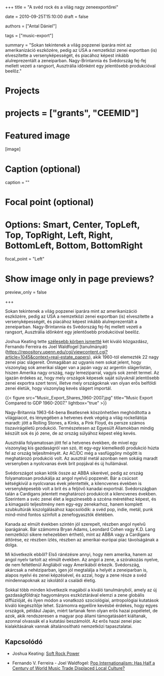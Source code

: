 +++
title = "A svéd rock és a világ nagy zeneexportőrei"

date = 2010-09-25T15:10:00
draft = false

authors = ["Antal Dániel"]

tags = ["music-export"]

summary = "Sokan tekintenek a világ popzenei iparára mint az amerikanizáció eszközére, pedig az USA a nemzetközi zenei exportban (is) elveszítette a versenyképességét, és piacához képest inkább alulreprezentált a zeneiparban. Nagy-Brintannia és Svédország fej-fej mellett vezeti a rangsort, Ausztrália időnként egy jelentősebb produkcióval beelőz."

# Projects
# projects = ["grants", "CEEMID"]

# Featured image
[image]
  # Caption (optional)
  caption = ""

  # Focal point (optional)
  # Options: Smart, Center, TopLeft, Top, TopRight, Left, Right, BottomLeft, Bottom, BottomRight
  focal_point = "Left"

  # Show image only in page previews?
  preview_only = false

+++

Sokan tekintenek a világ popzenei iparára mint az amerikanizáció eszközére, pedig az USA a nemzetközi zenei exportban (is) elveszítette a versenyképességét, és piacához képest inkább alulreprezentált a zeneiparban. Nagy-Brintannia és Svédország fej-fej mellett vezeti a rangsort, Ausztrália időnként egy jelentősebb produkcióval beelőz.

Joshua Keating tette [szélesebb körben ismertté](https://foreignpolicy.com/2010/08/09/soft-rock-power/) két kiváló közgazdász, Fernando Ferreira és Joel Waldfogel [tanulmányát)(https://repository.upenn.edu/cgi/viewcontent.cgi?article=1045&context=real-estate_papers), akik 1960-tól elemezték 22 nagy zenei piac slágereit. Önmagában az ugyanis nem sokat jelent, hogy viszonylag sok amerikai sláger van a japán vagy az argentin slágerlistán, hiszen Amerika nagy ország, nagy lemeziparral, vagyis sok zenét termel. Az igazán érdekes az, hogy mely országok képesek saját súlyuknál jelentősebb zenei exportra szert tenni, illetve mely országoknak van olyan erős belföldi zenei életük, hogy viszonylag kevés slágert importál.

{{< figure src="Music_Export_Shares_1960-2007.jpg" title="Music Export Compared to GDP 1960-2007." lightbox="true" >}}

Nagy-Britannia 1963-64-bena Beatlesnek köszönhetően meghódította a világpiacot, és lényegében a hetvenes évek végéig a világ rockellátója maradt: jött a Rolling Stones, a Kinks, a Pink Floyd, és persze számos tiszavirágéletű produkció. Természetesen az Egyesült Államokban mindig készült sok és jó zene, de az ország súlyához képest elég kevés.

Ausztrália folyamatosan jött fel a hetvenes években, de mivel egy viszonylag kis gazdaságról van szó, itt egy-egy kiemelkedő produkció húzta fel az ország teljesítményét. Az AC/DC még a vasfüggöny mögött is meghatározó produkció volt. Az ausztrál metál azonban nem sokáig maradt versenyben a nyolcvanas évek brit popjával és új hullámával.

Svédországot sokan kötik össze az ABBA sikerével, pedig az ország folyamatosan produkálja az angol nyelvű popzenét. Bár a csúcsot kétségkívül a nyolcvanas évek jelentették, a kilencvenes években is versenyképesebb volt a brit és a feljövő kanadai exportnál. Svédországban talán a Cardigans jelentett meghatározó produkicót a kilencvenes években.  Szerintem a svéc zenei élet a legszínesebb a szcéna méretéhez képest, és a kimagasló teljesítmény nem egy-egy zenekarhoz, hanem komplett szubkultúrák kiszolgálásához kapcsolódik: a svéd pop, indie, metál, punk mind-mind fontos színfolt a zenefogyasztók életében.

Kanada az elmúlt években szintén jól szerepelt, részben angol nyelvű iparágának. Bár számomra Bryan Adams, Leondard Cohen vagy K.D. Lang nemzetközi sikere nehezebben érthető, mint az ABBA vagy a Cardigans áttörése, ez részben ízlés, részben az amerikai-európai piac távolságának a dolga.

Mi következik ebből? Első ránézésre annyi, hogy nem amerika, hanem az angol nyelv tartolt az elmúlt években. Az angol a zene, a szórakozás nyelve, de nem feltétlenül Angliából vagy Amerikából érkezik. Svédország, akárcsak a nehéziparban, igen jól megtalálja a helyét a zeneiparban is, alapos nyelvi és zenei képzésével, és azzal, hogy a zene része a svéd mindennapoknak az iskolától a családi életig.

Sokkal több minden következik magából a kiváló tanulmányból, amely az új gazdaságföldrajz hagyományos eszköztárával elemzi a zene globális diffúzióját, és ilyen módon a vonatkozó szociológiai, antropológiai kutatások kiváló kiegészítője lehet. Számomra egyelőre kevésbé érdekes, hogy egyes országok, például Japán, miért tartanak fenn olyan erős hazai popéletet, de azok, akik rendszeresen a magyar pop állami támogatásáért kiáltanak, azonnal olvassák el a kutatási beszámolót. Az erős hazai zenei piac kialakításának vannak általánosítható nemzetközi tapasztalatai.

## Kapcsolódó

* Joshua Keating: [Soft Rock Power](https://foreignpolicy.com/2010/08/09/soft-rock-power/)

* Fernando V. Ferreira - Joel Waldfogel: [Pop Internationalism: Has Half a Century of World Music Trade Displaced Local Culture?](https://repository.upenn.edu/cgi/viewcontent.cgi?article=1045&context=real-estate_papers)